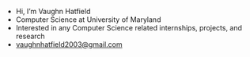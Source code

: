 -  Hi, I’m Vaughn Hatfield
-  Computer Science at University of Maryland
-  Interested in any Computer Science related internships, projects, and research
-  vaughnhatfield2003@gmail.com

<!---
VaughnHatfield/VaughnHatfield is a ✨ special ✨ repository because its `README.md` (this file) appears on your GitHub profile.
You can click the Preview link to take a look at your changes.
--->
